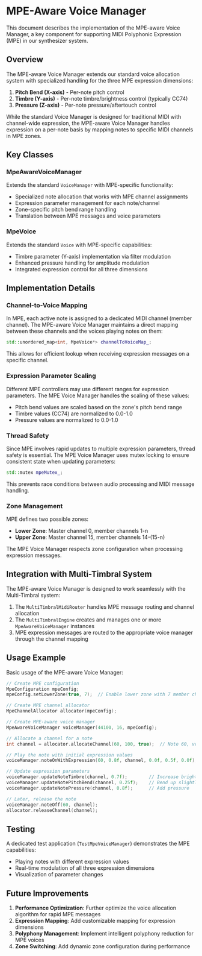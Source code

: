 # MPE-Aware Voice Manager

This document describes the implementation of the MPE-aware Voice Manager, a key component for supporting MIDI Polyphonic Expression (MPE) in our synthesizer system.

## Overview

The MPE-aware Voice Manager extends our standard voice allocation system with specialized handling for the three MPE expression dimensions:

1. **Pitch Bend (X-axis)** - Per-note pitch control
2. **Timbre (Y-axis)** - Per-note timbre/brightness control (typically CC74)
3. **Pressure (Z-axis)** - Per-note pressure/aftertouch control

While the standard Voice Manager is designed for traditional MIDI with channel-wide expression, the MPE-aware Voice Manager handles expression on a per-note basis by mapping notes to specific MIDI channels in MPE zones.

## Key Classes

### MpeAwareVoiceManager

Extends the standard `VoiceManager` with MPE-specific functionality:

- Specialized note allocation that works with MPE channel assignments
- Expression parameter management for each note/channel
- Zone-specific pitch bend range handling
- Translation between MPE messages and voice parameters

### MpeVoice

Extends the standard `Voice` with MPE-specific capabilities:

- Timbre parameter (Y-axis) implementation via filter modulation
- Enhanced pressure handling for amplitude modulation
- Integrated expression control for all three dimensions

## Implementation Details

### Channel-to-Voice Mapping

In MPE, each active note is assigned to a dedicated MIDI channel (member channel). The MPE-aware Voice Manager maintains a direct mapping between these channels and the voices playing notes on them:

```cpp
std::unordered_map<int, MpeVoice*> channelToVoiceMap_;
```

This allows for efficient lookup when receiving expression messages on a specific channel.

### Expression Parameter Scaling

Different MPE controllers may use different ranges for expression parameters. The MPE Voice Manager handles the scaling of these values:

- Pitch bend values are scaled based on the zone's pitch bend range
- Timbre values (CC74) are normalized to 0.0-1.0
- Pressure values are normalized to 0.0-1.0

### Thread Safety

Since MPE involves rapid updates to multiple expression parameters, thread safety is essential. The MPE Voice Manager uses mutex locking to ensure consistent state when updating parameters:

```cpp
std::mutex mpeMutex_;
```

This prevents race conditions between audio processing and MIDI message handling.

### Zone Management

MPE defines two possible zones:

- **Lower Zone**: Master channel 0, member channels 1-n
- **Upper Zone**: Master channel 15, member channels 14-(15-n)

The MPE Voice Manager respects zone configuration when processing expression messages.

## Integration with Multi-Timbral System

The MPE-aware Voice Manager is designed to work seamlessly with the Multi-Timbral system:

1. The `MultiTimbralMidiRouter` handles MPE message routing and channel allocation
2. The `MultiTimbralEngine` creates and manages one or more `MpeAwareVoiceManager` instances
3. MPE expression messages are routed to the appropriate voice manager through the channel mapping

## Usage Example

Basic usage of the MPE-aware Voice Manager:

```cpp
// Create MPE configuration
MpeConfiguration mpeConfig;
mpeConfig.setLowerZone(true, 7);  // Enable lower zone with 7 member channels

// Create MPE channel allocator
MpeChannelAllocator allocator(mpeConfig);

// Create MPE-aware voice manager
MpeAwareVoiceManager voiceManager(44100, 16, mpeConfig);

// Allocate a channel for a note
int channel = allocator.allocateChannel(60, 100, true);  // Note 60, velocity 100, lower zone

// Play the note with initial expression values
voiceManager.noteOnWithExpression(60, 0.8f, channel, 0.0f, 0.5f, 0.0f);

// Update expression parameters
voiceManager.updateNoteTimbre(channel, 0.7f);        // Increase brightness
voiceManager.updateNotePitchBend(channel, 0.25f);    // Bend up slightly
voiceManager.updateNotePressure(channel, 0.8f);      // Add pressure

// Later, release the note
voiceManager.noteOff(60, channel);
allocator.releaseChannel(channel);
```

## Testing

A dedicated test application (`TestMpeVoiceManager`) demonstrates the MPE capabilities:

- Playing notes with different expression values
- Real-time modulation of all three expression dimensions
- Visualization of parameter changes

## Future Improvements

1. **Performance Optimization**: Further optimize the voice allocation algorithm for rapid MPE messages
2. **Expression Mapping**: Add customizable mapping for expression dimensions
3. **Polyphony Management**: Implement intelligent polyphony reduction for MPE voices
4. **Zone Switching**: Add dynamic zone configuration during performance